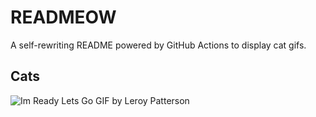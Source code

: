 # READMEOW

A self-rewriting README powered by GitHub Actions to display cat gifs.

## Cats

![Im Ready Lets Go GIF by Leroy Patterson](https://media0.giphy.com/media/CjmvTCZf2U3p09Cn0h/200.gif?cid=9acd02danqclt07fz8sslbgr93fd40dqp5puulbjao8un3cu&ep=v1_gifs_search&rid=200.gif&ct=g)
